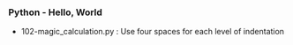 ### Python - Hello, World
- 102-magic_calculation.py : Use four spaces for each level of indentation
